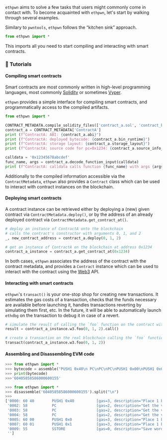 
`ethpwn` aims to solve a few tasks that users might commonly come in contact with. 
To become acquainted with `ethpwn`, let's start by walking through several examples.

Similary to `pwntools`, `ethpwn` follows the “kitchen sink” approach.

```python
from ethpwn import *
```

This imports all you need to start compiling and interacting with smart contracts.

### 🐥 Tutorials

#### Compiling smart contracts

Smart contracts are most commonly written in high-level programming languages, most commonly [Solidity](https://soliditylang.org/) or sometimes [Vyper](https://vyper.readthedocs.io/en/stable/).

`ethpwn` provides a simple interface for compiling smart contracts, and programmatically access to the compiled artifacts.

```python
from ethpwn import *

CONTRACT_METADATA.compile_solidity_files(['contract_a.sol', 'contract_b.sol'])
contract_a = CONTRACT_METADATA['ContractA']
print (f"ContractA: ABI: {contract_a.abi}")
print (f"ContractA: deployed bytecode: {contract_a.bin_runtime}")
print (f"ContractA: storage layout: {contract_a.storage_layout}")
print (f"ContractA: source code for pc=0x1234: {contract_a.source_info_for_pc(0x1234)}")

calldata = '0x12345678abcdef'
func_name, args = contract_a.decode_function_input(calldata)
print (f"ContractA: calldata calls function {func_name} with args {args}")
```

Additionally to the compiled information accessible via the `ContractMetadata`, `ethpwn` also provides a `Contract` class which can be used to interact with contract instances on the blockchain.

#### Deploying smart contracts

A contract instance can be retrieved either by deploying a (new) given contract via `ContractMetadata.deploy()`, or by the address of an already deployed contract via `ContractMetadata.get_contract_at()`.

```python
# deploy an instance of ContractA onto the blockchain
# calls the contract's constructor with arguments 0, 1, and 2
_, new_contract_address = contract_a.deploy(0, 1, 2)

# get an instance of ContractA on the blockchain at address 0x1234
contract_a_instance = contract_a.get_contract_at(0x1234)
```

In both cases, `ethpwn` associates the address of the contract with the contract metadata, and provides a `Contract` instance which can be used to interact with the contract using the [Web3](https://web3py.readthedocs.io/en/stable/) API.

#### Interacting with smart contracts

`ethpwn`'s `transact()` is your one-stop shop for creating new transactions.
It estimates the gas costs of a transaction, checks that the funds necessary are available before launching it,
handles transactions reverting by simulating them first, etc.
In the future, it will be able to automatically launch `ethdbg` on the transaction to debug it in case of a revert.

```python
# simulate the result of calling the `foo` function on the contract with arguments 0, 1, and 2
result = contract_a_instance.w3.foo(0, 1, 2).call()

# create a transaction on the real blockchain calling the `foo` function on the contract with arguments 0, 1, and 2
transact(contract_a_instance.w3.foo(0, 1, 2))
```

#### Assembling and Disassembling EVM code

```python
>>> from ethpwn import *
>>> bytecode = assemble("PUSH1 0x40\n PC\nPC\nPC\nPUSH1 0x00\nPUSH1 0x01\n SSTORE\n")
>>> print(bytecode) 
>>>'60405858586000600155'
```

```python
>>> from ethpwn import *
>>> disassemble('60405858586000600155').split("\n")
>>>
['0000: 60 40        PUSH1 0x40          [gas=3, description="Place 1 byte item on stack."]',
 '0002: 58           PC                  [gas=2, description="Get the value of the program counter prior to the increment."]',
 '0003: 58           PC                  [gas=2, description="Get the value of the program counter prior to the increment."]',
 '0004: 58           PC                  [gas=2, description="Get the value of the program counter prior to the increment."]',
 '0005: 60 00        PUSH1 0x0           [gas=3, description="Place 1 byte item on stack."]',
 '0007: 60 01        PUSH1 0x1           [gas=3, description="Place 1 byte item on stack."]',
 '0009: 55           SSTORE              [gas=0, description="Save word to storage."]',
 '']
 ```